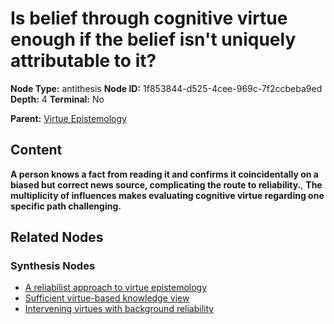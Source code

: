 # Is belief through cognitive virtue enough if the belief isn't uniquely attributable to it?

**Node Type:** antithesis
**Node ID:** 1f853844-d525-4cee-969c-7f2ccbeba9ed
**Depth:** 4
**Terminal:** No

**Parent:** [Virtue Epistemology](virtue-epistemology-synthesis-63bd3a46-a324-4547-a741-9a185f9bd092.md)

## Content

**A person knows a fact from reading it and confirms it coincidentally on a biased but correct news source, complicating the route to reliability.**, **The multiplicity of influences makes evaluating cognitive virtue regarding one specific path challenging.**

## Related Nodes

### Synthesis Nodes

- [A reliabilist approach to virtue epistemology](a-reliabilist-approach-to-virtue-epistemology-synthesis-6c80f2c0-ed80-48dd-86d8-ea1a0fb27d6c.md)
- [Sufficient virtue-based knowledge view](sufficient-virtue-based-knowledge-view-synthesis-78452956-0881-41a1-9109-358a8548f2bb.md)
- [Intervening virtues with background reliability](intervening-virtues-with-background-reliability-synthesis-e651e8a2-62f2-4163-80bb-e9158f796075.md)

